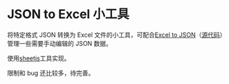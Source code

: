 # JSON to Excel 小工具

将特定格式 JSON 转换为 Excel 文件的小工具，可配合[Excel to JSON](https://phil-libra.github.io/excel-to-json/)（[源代码](https://github.com/Phil-Libra/excel-to-json)）管理一些需要手动编辑的 JSON 数据。

使用[sheetjs](https://github.com/SheetJS/sheetjs)工具实现。

限制和 bug 还比较多，待完善。
